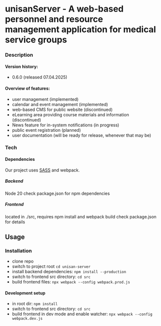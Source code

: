 # unisanServer -  A web-based personnel and resource management application for medical service groups

### Description
#### Version history:
- 0.6.0 (released 07.04.2025)

#### Overview of features:
- user management (implemented)
- calendar and event management (implemented)
- web-based CMS for public website (discontinued)
- eLearning area providing course materials and information (discontinued)
- News feature for in-system notifications (in progress)
- public event registration (planned)
- user documentation (will be ready for release, whenever that may be)

### Tech


#### Dependencies

Our project uses [SASS](https://sass-lang.com/) and webpack.

##### Backend
Node 20
check package.json for npm dependencies

##### Frontend

located in ./src, requires npm install and webpack build
check package.json for details

## Usage

### Installation
- clone repo
- switch to project root `cd unisan-server`
- install backend dependencies:  `npm install --production`
- switch to frontend src directory: `cd src`
- build frontend files: `npx webpack --config webpack.prod.js`

#### Development setup
- in root dir: `npm install`
- switch to frontend src directory: `cd src`
- build frontend in dev mode and enable watcher: `npx webpack --config webpack.dev.js`
